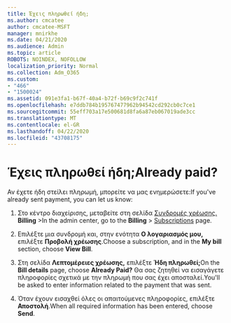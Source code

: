 ```yaml
---
title: Έχεις πληρωθεί ήδη;
ms.author: cmcatee
author: cmcatee-MSFT
manager: mnirkhe
ms.date: 04/21/2020
ms.audience: Admin
ms.topic: article
ROBOTS: NOINDEX, NOFOLLOW
localization_priority: Normal
ms.collection: Adm_O365
ms.custom:
- "466"
- "1500024"
ms.assetid: 091e3fa1-b67f-40a4-b72f-b69c9f2c741f
ms.openlocfilehash: e7ddb784b195767477962b94542cd292cb0c7ce1
ms.sourcegitcommit: 55eff703a17e500681d8fa6a87eb067019ade3cc
ms.translationtype: MT
ms.contentlocale: el-GR
ms.lasthandoff: 04/22/2020
ms.locfileid: "43708175"
---
```

# <a name="already-paid"></a><span data-ttu-id="03b79-102">Έχεις πληρωθεί ήδη;</span><span class="sxs-lookup"><span data-stu-id="03b79-102">Already paid?</span></span>

<span data-ttu-id="03b79-103">Αν έχετε ήδη στείλει πληρωμή, μπορείτε να μας ενημερώσετε:</span><span class="sxs-lookup"><span data-stu-id="03b79-103">If you've already sent payment, you can let us know:</span></span>
  
1. <span data-ttu-id="03b79-104">Στο κέντρο διαχείρισης, μεταβείτε στη σελίδα [Συνδρομές χρέωσης.](https://go.microsoft.com/fwlink/p/?linkid=842054) **Billing** \></span><span class="sxs-lookup"><span data-stu-id="03b79-104">In the admin center, go to the **Billing** \> [Subscriptions](https://go.microsoft.com/fwlink/p/?linkid=842054) page.</span></span>

2. <span data-ttu-id="03b79-105">Επιλέξτε μια συνδρομή και, στην ενότητα **Ο λογαριασμός μου,** επιλέξτε **Προβολή χρέωσης**.</span><span class="sxs-lookup"><span data-stu-id="03b79-105">Choose a subscription, and in the **My bill** section, choose **View Bill**.</span></span>

3. <span data-ttu-id="03b79-106">Στη σελίδα **Λεπτομέρειες χρέωσης,** επιλέξτε **Ήδη πληρωθεί;**</span><span class="sxs-lookup"><span data-stu-id="03b79-106">On the **Bill details** page, choose **Already Paid?**</span></span> <span data-ttu-id="03b79-107">Θα σας ζητηθεί να εισαγάγετε πληροφορίες σχετικά με την πληρωμή που σας έχει αποσταλεί.</span><span class="sxs-lookup"><span data-stu-id="03b79-107">You'll be asked to enter information related to the payment that was sent.</span></span>

4. <span data-ttu-id="03b79-108">Όταν έχουν εισαχθεί όλες οι απαιτούμενες πληροφορίες, επιλέξτε **Αποστολή**.</span><span class="sxs-lookup"><span data-stu-id="03b79-108">When all required information has been entered, choose **Send**.</span></span>